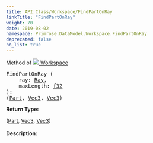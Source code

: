 ```yaml
---
title: API:Class/Workspace/FindPartOnRay
linkTitle: "FindPartOnRay"
weight: 70
date: 2019-08-02
namespace: Primrose.DataModel.Workspace.FindPartOnRay
deprecated: false
no_list: true
---
```

Method of <a href="/docs/api-reference/Class/Workspace"><img src="/icons/silk/world.png"/>&nbsp;Workspace</a>
<pre class="method-declaration">
FindPartOnRay (
    ray: <a class="type" href="/docs/api-reference/DataType/Ray">Ray</a>,
    maxLength: <a class="type" href="/docs/api-reference/System/Primitives#single">f32</a>
): <div class="tuple"><a class="type" href="/docs/api-reference/System/ValueTuple"></a>(<a class="type" href="/docs/api-reference/Class/Part">Part</a>, <a class="type" href="/docs/api-reference/DataType/Vec3">Vec3</a>, <a class="type" href="/docs/api-reference/DataType/Vec3">Vec3</a>)</div></pre>
<b>Return Type: </b>
<div class="tuple"><a class="type" href="/docs/api-reference/System/ValueTuple"></a>(<a class="type" href="/docs/api-reference/Class/Part">Part</a>, <a class="type" href="/docs/api-reference/DataType/Vec3">Vec3</a>, <a class="type" href="/docs/api-reference/DataType/Vec3">Vec3</a>)</div>
<br/>
<b>Description: </b>